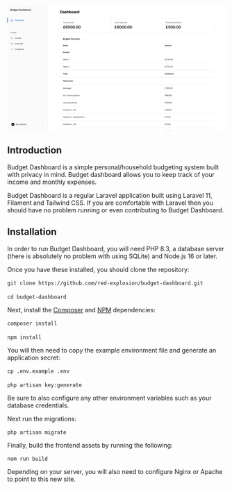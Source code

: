 <p align="center">
    <img src="./.github/header.png" width="1280" alt="Budget Dashboard">
</p>

## Introduction

Budget Dashboard is a simple personal/household budgeting system built with privacy in mind. Budget dashboard allows
you to keep track of your income and monthly expenses. 

Budget Dashboard is a regular Laravel application built using Laravel 11, Filament and Tailwind CSS. If you are
comfortable with Laravel then you should have no problem running or even contributing to Budget Dashboard.

## Installation

In order to run Budget Dashboard, you will need PHP 8.3, a database server (there is absolutely no problem with using
SQLite) and Node.js 16 or later.

Once you have these installed, you should clone the repository:

```shell
git clone https://github.com/red-explosion/budget-dashboard.git

cd budget-dashboard
```

Next, install the [Composer](https://getcomposer.org/) and [NPM](https://www.npmjs.com/) dependencies:

```shell
composer install

npm install
```

You will then need to copy the example environment file and generate an application secret:

```shell
cp .env.example .env

php artisan key:generate
```

Be sure to also configure any other environment variables such as your database credentials.

Next run the migrations:

```shell
php artisan migrate
```

Finally, build the frontend assets by running the following:

```shell
nom run build
```

Depending on your server, you will also need to configure Nginx or Apache to point to this new site.
